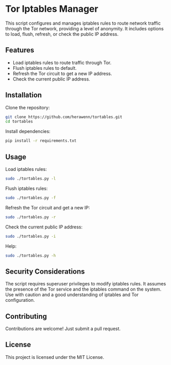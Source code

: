 # Tor Iptables Manager

This script configures and manages iptables rules to route network traffic through the Tor network, providing a level of anonymity. It includes options to load, flush, refresh, or check the public IP address.

## Features

- Load iptables rules to route traffic through Tor.
- Flush iptables rules to default.
- Refresh the Tor circuit to get a new IP address.
- Check the current public IP address.

## Installation
Clone the repository:
```sh
git clone https://github.com/herawenn/tortables.git
cd tortables
```
Install dependencies:
```sh
pip install -r requirements.txt
```

## Usage
Load iptables rules:
```sh
sudo ./tortables.py -l
```
Flush iptables rules:
```sh
sudo ./tortables.py -f
```
Refresh the Tor circuit and get a new IP:
```sh
sudo ./tortables.py -r
```
Check the current public IP address:
```sh
sudo ./tortables.py -i
```
Help:
```sh
sudo ./tortables.py -h
```

## Security Considerations
The script requires superuser privileges to modify iptables rules.
It assumes the presence of the Tor service and the iptables command on the system.
Use with caution and a good understanding of iptables and Tor configuration.

## Contributing
Contributions are welcome! Just submit a pull request.

## License
This project is licensed under the MIT License.
